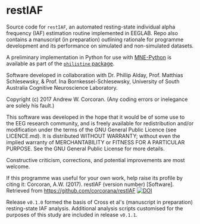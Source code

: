 # restIAF
Source code for `restIAF`, an automated resting-state individual alpha frequency (IAF) estimation routine implemented in EEGLAB. 
Repo also contains a manuscript (in preparation) outlining rationale for programme development and its performance on simulated and non-simulated datasets.

A preliminary implementation in Python for use with [MNE-Python](https://martinos.org/mne/) is available as part of the [`philistine` package](https://gitlab.com/palday/philistine).

Software developed in collaboration with Dr. Phillip Alday, Prof. Matthias Schlesewsky, & Prof. Ina Bornkessel-Schlesewsky, University of South Australia Cognitive Neuroscience Laboratory.

Copyright (c) 2017 Andrew W. Corcoran.
(Any coding errors or inelegance are solely his fault.)

This software was developed in the hope that it would be of some use to the EEG research community, and is freely available for redistribution and/or modification under the terms of the GNU General Public Licence (see LICENCE.md). 
It is distributed WITHOUT WARRANTY; without even the implied warranty of MERCHANTABILITY or FITNESS FOR A PARTICULAR PURPOSE. 
See the GNU General Public License for more details.

Constructive criticism, corrections, and potential improvements are most welcome.

If this programme was useful for your own work, help raise its profile by citing it: 
Corcoran, A.W. (2017). restIAF (version number) [Software]. Retrieved from https://github.com/corcorana/restIAF
[![DOI](https://zenodo.org/badge/80904585.svg)](https://zenodo.org/badge/latestdoi/80904585)


Release `v0.1.0` formed the basis of Cross et al's (manuscript in preparation) resting-state IAF analysis. 
Additional analysis scripts customised for the purposes of this study are included in release `v0.1.1`.
